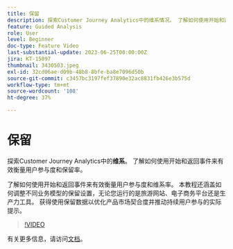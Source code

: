 ```yaml
---
title: 保留
description: 探索Customer Journey Analytics中的维系情况。 了解如何使用开始和返回事件来有效衡量用户参与度和保留率。
feature: Guided Analysis
role: User
level: Beginner
doc-type: Feature Video
last-substantial-update: 2023-06-25T00:00:00Z
jira: KT-15097
thumbnail: 3430503.jpeg
exl-id: 32cd06ae-d09b-48b8-8bfe-ba8e7096d50b
source-git-commit: c3457bc3197fef37890e32ac8831fb426e3b575d
workflow-type: tm+mt
source-wordcount: '108'
ht-degree: 37%

---
```


# 保留

探索Customer Journey Analytics中的&#x200B;**维系**。 了解如何使用开始和返回事件来有效衡量用户参与度和保留率。

了解如何使用开始和返回事件来有效衡量用户参与度和维系率。 本教程还涵盖如何调整不同业务模型的保留设置，无论您运行的是旅游网站、电子商务平台还是生产力工具。 获得使用保留数据以优化产品市场契合度并推动持续用户参与的实际提示。

>[!VIDEO](https://video.tv.adobe.com/v/3435788/?learn=on&captions=chi_hans)

有关更多信息，请访问[文档](https://experienceleague.adobe.com/zh-hans/docs/analytics-platform/using/guided-analysis/retention/retention-rates)。
